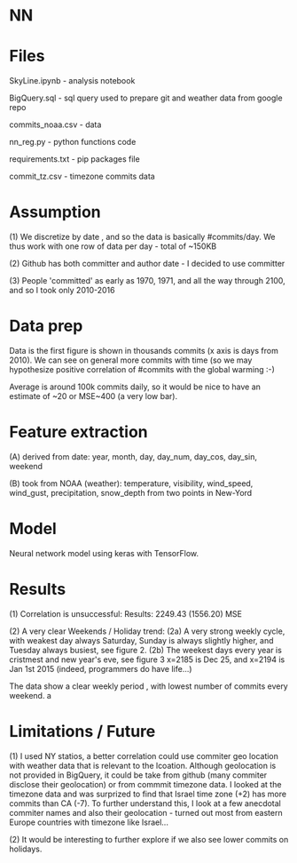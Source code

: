 # NN

# Files

SkyLine.ipynb    - analysis notebook

BigQuery.sql     - sql query used to prepare git and weather data from
                   google repo

commits_noaa.csv - data

nn_reg.py        - python functions code

requirements.txt - pip packages file

commit_tz.csv    - timezone commits data

# Assumption
(1) We discretize by date , and so the data is basically #commits/day. We
    thus work with one row of data per day - total of ~150KB
    
(2) Github has both committer and author date - I decided to use committer

(3) People 'committed' as early as 1970, 1971, and all the way through 2100,
    and so I took only 2010-2016

# Data prep 
Data is the first figure is shown in thousands commits (x axis is days from
2010). We can see on general more commits with time (so we may hypothesize
positive correlation of #commits with the global warming :-)

Average is around 100k commits daily, so it would be nice to have an estimate
of ~20 or MSE~400 (a very low bar).

# Feature extraction
(A) derived from date: year, month, day, day_num, day_cos, day_sin, weekend

(B) took from NOAA (weather): temperature, visibility, wind_speed, wind_gust,
    precipitation, snow_depth from two points in New-Yord

# Model 
Neural network model using keras with TensorFlow.

# Results
(1) Correlation is unsuccessful: Results: 2249.43 (1556.20) MSE

(2) A very clear Weekends / Holiday trend:
(2a) A very strong weekly cycle, with weakest day always Saturday, Sunday is 
     always slightly higher, and Tuesday always busiest, see figure 2.
(2b) The weekest days every year is cristmest and new year's eve, see figure
     3 x=2185 is Dec 25, and x=2194 is Jan 1st 2015 (indeed, programmers 
     do have life...)

The data show a clear weekly period , with lowest number of commits every weekend.
a
# Limitations / Future 
(1) I used NY statios, a better correlation could use commiter geo location with
    weather data that is relevant to the lcoation. Although geolocation is not
    provided in BigQuery, it could be take from github (many commiter disclose
    their geolocation) or from commmit timezone data. I looked at the timezone
    data and was surprized to find that Israel time zone (+2) has more commits
    than CA (-7). To further understand this, I look at a few anecdotal commiter
    names and also their geolocation - turned out most from eastern Europe
    countries with timezone like Israel...

(2) It would be interesting to further explore if we also see lower commits
    on holidays.
